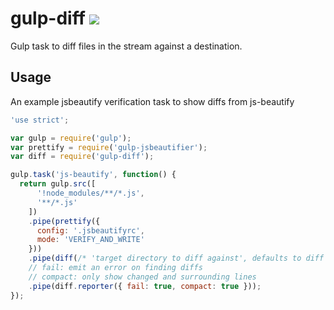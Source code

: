 # gulp-diff [![](https://travis-ci.org/creativelive/gulp-diff.svg)](https://travis-ci.org/creativelive/gulp-diff)

Gulp task to diff files in the stream against a destination.

## Usage

An example jsbeautify verification task to show diffs from js-beautify

```javascript
'use strict';

var gulp = require('gulp');
var prettify = require('gulp-jsbeautifier');
var diff = require('gulp-diff');

gulp.task('js-beautify', function() {
  return gulp.src([
      '!node_modules/**/*.js',
      '**/*.js'
    ])
    .pipe(prettify({
      config: '.jsbeautifyrc',
      mode: 'VERIFY_AND_WRITE'
    }))
    .pipe(diff(/* 'target directory to diff against', defaults to diff against original source file */))
    // fail: emit an error on finding diffs
    // compact: only show changed and surrounding lines
    .pipe(diff.reporter({ fail: true, compact: true }));
});
```
